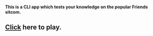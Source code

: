 <h4>This is a CLI app which tests your knowledge on the popular Friends sitcom.</h4>

<h2><a href="https://replit.com/@gauravchoudhary22/friendsQuiz?embed=1&output=1#index.js">Click</a> here to play.</h2>
